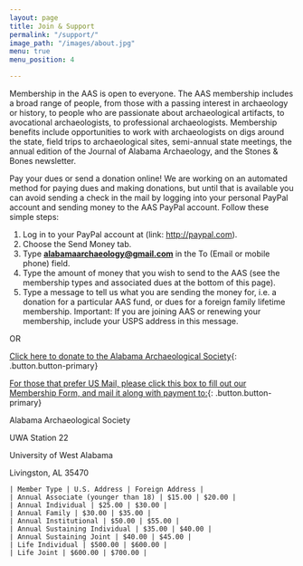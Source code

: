 ```yaml
---
layout: page
title: Join & Support
permalink: "/support/"
image_path: "/images/about.jpg"
menu: true
menu_position: 4

---
```

Membership in the AAS is open to everyone. The AAS membership includes a broad range of people, from those with a passing interest in archaeology or history, to people who are passionate about archaeological artifacts, to avocational archaeologists, to professional archaeologists. Membership benefits include opportunities to work with archaeologists on digs around the state, field trips to archaeological sites, semi-annual state meetings, the annual edition of the Journal of Alabama Archaeology, and the Stones & Bones newsletter.

Pay your dues or send a donation online! We are working on an automated method for paying dues and making donations, but until that is available you can avoid sending a check in the mail by logging into your personal PayPal account and sending money to the AAS PayPal account. Follow these simple steps:

1. Log in to your PayPal account at (link: http://paypal.com).
2. Choose the Send Money tab.
3. Type **alabamaarchaeology@gmail.com** in the To (Email or mobile phone) field.
4. Type the amount of money that you wish to send to the AAS (see the membership types and associated dues at the bottom of this page).
5. Type a message to tell us what you are sending the money for, i.e. a donation for a particular AAS fund, or dues for a foreign family lifetime membership. Important: If you are joining AAS or renewing your membership, include your USPS address in this message.

OR

[Click here to donate to the Alabama Archaeological Society](){: .button.button-primary}

[For those that prefer US Mail, please click this box to fill out our Membership Form, and mail it along with payment to:](/uploads/aasmembership.pdf){: .button.button-primary}

Alabama Archaeological Society

UWA Station 22

University of West Alabama

Livingston, AL 35470

    | Member Type | U.S. Address | Foreign Address |
    | Annual Associate (younger than 18) | $15.00 | $20.00 |
    | Annual Individual | $25.00 | $30.00 |
    | Annual Family | $30.00 | $35.00 |
    | Annual Institutional | $50.00 | $55.00 |
    | Annual Sustaining Individual | $35.00 | $40.00 |
    | Annual Sustaining Joint | $40.00 | $45.00 |
    | Life Individual | $500.00 | $600.00 |
    | Life Joint | $600.00 | $700.00 |

<div style="clear:both;"> </div>